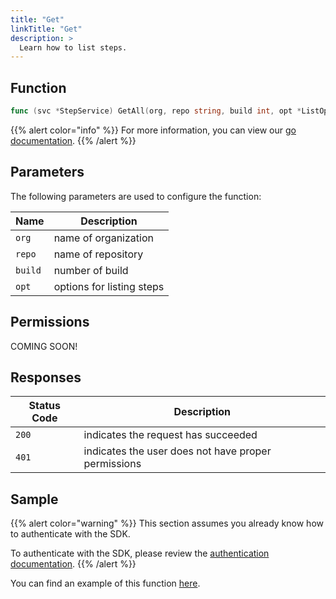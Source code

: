 ```yaml
---
title: "Get"
linkTitle: "Get"
description: >
  Learn how to list steps.
---
```


## Function

```go
func (svc *StepService) GetAll(org, repo string, build int, opt *ListOptions) (*[]library.Step, *Response, error)
```

{{% alert color="info" %}}
For more information, you can view our [go documentation](https://godoc.org/github.com/go-vela/sdk-go/vela#StepService.GetAll).
{{% /alert %}}

## Parameters

The following parameters are used to configure the function:

| Name    | Description               |
| ------- | ------------------------- |
| `org`   | name of organization      |
| `repo`  | name of repository        |
| `build` | number of build           |
| `opt`   | options for listing steps |

## Permissions

COMING SOON!

## Responses

| Status Code | Description                                         |
| ----------- | --------------------------------------------------- |
| `200`       | indicates the request has succeeded                 |
| `401`       | indicates the user does not have proper permissions |

## Sample

{{% alert color="warning" %}}
This section assumes you already know how to authenticate with the SDK.

To authenticate with the SDK, please review the [authentication documentation](/docs/sdk/authentication/).
{{% /alert %}}

You can find an example of this function [here](https://godoc.org/github.com/go-vela/sdk-go/vela#example-StepService-GetAll).
